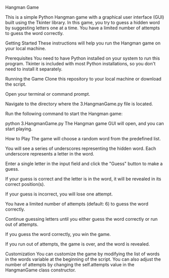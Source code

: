 Hangman Game


This is a simple Python Hangman game with a graphical user interface (GUI) built using the Tkinter library. In this game, you try to guess a hidden word by suggesting letters one at a time. You have a limited number of attempts to guess the word correctly.


Getting Started
These instructions will help you run the Hangman game on your local machine.

Prerequisites
You need to have Python installed on your system to run this program. Tkinter is included with most Python installations, so you don't need to install it separately.

Running the Game
Clone this repository to your local machine or download the script.

Open your terminal or command prompt.

Navigate to the directory where the 3.HangmanGame.py file is located.

Run the following command to start the Hangman game:


python 3.HangmanGame.py
The Hangman game GUI will open, and you can start playing.

How to Play
The game will choose a random word from the predefined list.

You will see a series of underscores representing the hidden word. Each underscore represents a letter in the word.

Enter a single letter in the input field and click the "Guess" button to make a guess.

If your guess is correct and the letter is in the word, it will be revealed in its correct position(s).

If your guess is incorrect, you will lose one attempt.

You have a limited number of attempts (default: 6) to guess the word correctly.

Continue guessing letters until you either guess the word correctly or run out of attempts.

If you guess the word correctly, you win the game.

If you run out of attempts, the game is over, and the word is revealed.

Customization
You can customize the game by modifying the list of words in the words variable at the beginning of the script. You can also adjust the number of attempts by changing the self.attempts value in the HangmanGame class constructor.
